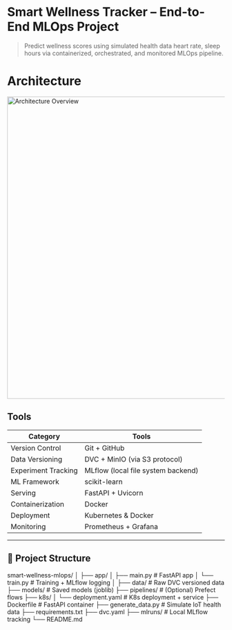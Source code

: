 # Smart Wellness Tracker – End-to-End MLOps Project

> Predict wellness scores using simulated health data heart rate, sleep hours via containerized, orchestrated, and monitored MLOps pipeline.

# Architecture

<img width="700" alt="Architecture Overview" src="https://github.com/user-attachments/assets/a333e4aa-2263-4aa4-aec1-039bb623542c" />



## Tools

| Category             | Tools                                              
|----------------------|-------------------------------------------
| Version Control      | Git + GitHub                                       
| Data Versioning      | DVC + MinIO (via S3 protocol)                      
| Experiment Tracking  | MLflow (local file system backend)                
| ML Framework         | scikit-learn                                       
| Serving              | FastAPI + Uvicorn                                  
| Containerization     | Docker                                             
| Deployment           | Kubernetes & Docker   
| Monitoring           | Prometheus + Grafana                               
---

## 📁 Project Structure

smart-wellness-mlops/
│
├── app/
│ ├── main.py # FastAPI app
│ └── train.py # Training + MLflow logging
│
├── data/ # Raw DVC versioned data
├── models/ # Saved models (joblib)
├── pipelines/ # (Optional) Prefect flows
├── k8s/
│ └── deployment.yaml # K8s deployment + service
├── Dockerfile # FastAPI container
├── generate_data.py # Simulate IoT health data
├── requirements.txt
├── dvc.yaml
├── mlruns/ # Local MLflow tracking
└── README.md

